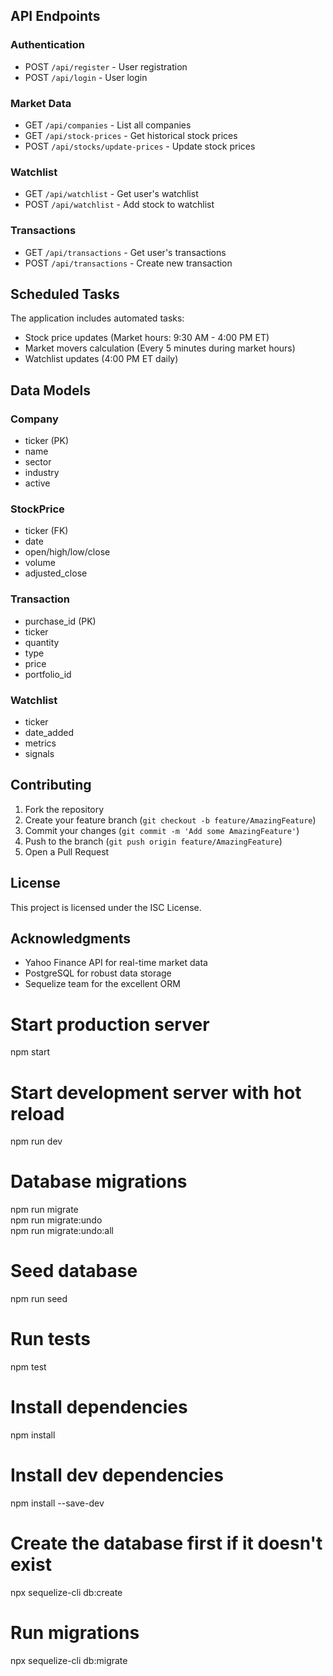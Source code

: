   

## API Endpoints  

### Authentication  
- POST `/api/register` - User registration  
- POST `/api/login` - User login  

### Market Data  
- GET `/api/companies` - List all companies  
- GET `/api/stock-prices` - Get historical stock prices  
- POST `/api/stocks/update-prices` - Update stock prices  

### Watchlist  
- GET `/api/watchlist` - Get user's watchlist  
- POST `/api/watchlist` - Add stock to watchlist  

### Transactions  
- GET `/api/transactions` - Get user's transactions  
- POST `/api/transactions` - Create new transaction  

## Scheduled Tasks  
The application includes automated tasks:  
- Stock price updates (Market hours: 9:30 AM - 4:00 PM ET)  
- Market movers calculation (Every 5 minutes during market hours)  
- Watchlist updates (4:00 PM ET daily)  

## Data Models  

### Company  
- ticker (PK)  
- name  
- sector  
- industry  
- active  

### StockPrice  
- ticker (FK)  
- date  
- open/high/low/close  
- volume  
- adjusted_close  

### Transaction  
- purchase_id (PK)  
- ticker  
- quantity  
- type  
- price  
- portfolio_id  

### Watchlist  
- ticker  
- date_added  
- metrics  
- signals  

## Contributing  
1. Fork the repository  
2. Create your feature branch (`git checkout -b feature/AmazingFeature`)  
3. Commit your changes (`git commit -m 'Add some AmazingFeature'`)  
4. Push to the branch (`git push origin feature/AmazingFeature`)  
5. Open a Pull Request  

## License  
This project is licensed under the ISC License.  

## Acknowledgments  
- Yahoo Finance API for real-time market data  
- PostgreSQL for robust data storage  
- Sequelize team for the excellent ORM  
# Start production server  
npm start  

# Start development server with hot reload  
npm run dev  

# Database migrations  
npm run migrate  
npm run migrate:undo  
npm run migrate:undo:all  

# Seed database  
npm run seed  

# Run tests  
npm test  


# Install dependencies  
npm install  

# Install dev dependencies  
npm install --save-dev  

# Create the database first if it doesn't exist  
npx sequelize-cli db:create  

# Run migrations  
npx sequelize-cli db:migrate  

